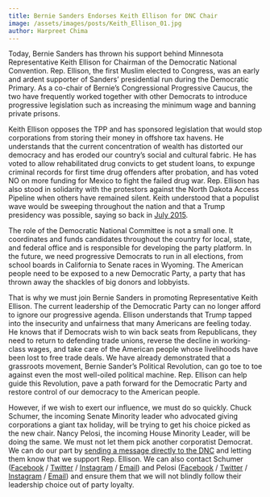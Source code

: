 ```yaml
---
title: Bernie Sanders Endorses Keith Ellison for DNC Chair
image: /assets/images/posts/Keith_Ellison_01.jpg
author: Harpreet Chima
---
```

Today, Bernie Sanders has thrown his support behind Minnesota Representative Keith Ellison for Chairman of the Democratic National Convention. Rep. Ellison, the first Muslim elected to Congress, was an early and ardent supporter of Sanders’ presidential run during the Democratic Primary. As a co-chair of Bernie’s Congressional Progressive Caucus, the two have frequently worked together with other Democrats to introduce progressive legislation such as increasing the minimum wage and banning private prisons.

Keith Ellison opposes the TPP and has sponsored legislation that would stop corporations from storing their money in offshore tax havens. He understands that the current concentration of wealth has distorted our democracy and has eroded our country’s social and cultural fabric. He has voted to allow rehabilitated drug convicts to get student loans, to expunge criminal records for first time drug offenders after probation, and has voted NO on more funding for Mexico to fight the failed drug war. Rep. Ellison has also stood in solidarity with the protestors against the North Dakota Access Pipeline when others have remained silent. Keith understood that a populist wave would be sweeping throughout the nation and that a Trump presidency was possible, saying so back in [July 2015](https://www.youtube.com/watch?v=FHkPadFK34o).

The role of the Democratic National Committee is not a small one. It coordinates and funds candidates throughout the country for local, state, and federal office and is responsible for developing the party platform. In the future, we need progressive Democrats to run in all elections, from school boards in California to Senate races in Wyoming. The American people need to be exposed to a new Democratic Party, a party that has thrown away the shackles of big donors and lobbyists.

That is why we must join Bernie Sanders in promoting Representative Keith Ellison. The current leadership of the Democratic Party can no longer afford to ignore our progressive agenda. Ellison understands that Trump tapped into the insecurity and unfairness that many Americans are feeling today. He knows that if Democrats wish to win back seats from Republicans, they need to return to defending trade unions, reverse the decline in working-class wages, and take care of the American people whose livelihoods have been lost to free trade deals. We have already demonstrated that a grassroots movement, Bernie Sander’s Political Revolution, can go toe to toe against even the most well-oiled political machine. Rep. Ellison can help guide this Revolution, pave a path forward for the Democratic Party and restore control of our democracy to the American people.

However, if we wish to exert our influence, we must do so quickly. Chuck Schumer, the incoming Senate Minority leader who advocated giving corporations a giant tax holiday, will be trying to get his choice picked as the new chair. Nancy Pelosi, the incoming House Minority Leader, will be doing the same. We must not let them pick another corporatist Democrat. We can do our part by [sending a message directly to the DNC](http://my.democrats.org/page/s/contact-the-democrats) and letting them know that we support Rep. Ellison. We can also contact Schumer ([Facebook](https://www.facebook.com/senschumer) / [Twitter](https://twitter.com/senschumer) / [Instagram](https://www.instagram.com/chuckschumer/) / [Email](https://www.schumer.senate.gov/contact/email-chuck)) and Pelosi ([Facebook](https://www.facebook.com/NancyPelosi) / [Twitter](https://twitter.com/nancypelosi) / [Instagram](https://www.instagram.com/nancypelosi/) / [Email](https://pelosi.house.gov/contact-me/email-me)) and ensure them that we will not blindly follow their leadership choice out of party loyalty.
